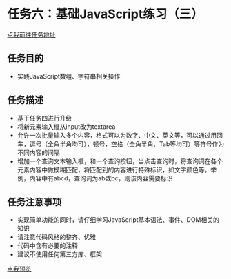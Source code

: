 # 任务六：基础JavaScript练习（三）
[点我前往任务地址](http://ife.baidu.com/course/detail/id/105?t=1490429624864#learn)

## 任务目的
+ 实践JavaScript数组、字符串相关操作

## 任务描述
+ 基于任务四进行升级
+ 将新元素输入框从input改为textarea
+ 允许一次批量输入多个内容，格式可以为数字、中文、英文等，可以通过用回车，逗号（全角半角均可），顿号，空格（全角半角、Tab等均可）等符号作为不同内容的间隔
+ 增加一个查询文本输入框，和一个查询按钮，当点击查询时，将查询词在各个元素内容中做模糊匹配，将匹配到的内容进行特殊标识，如文字颜色等。举例，内容中有abcd，查询词为ab或bc，则该内容需要标识

## 任务注意事项
+ 实现简单功能的同时，请仔细学习JavaScript基本语法、事件、DOM相关的知识
+ 请注意代码风格的整齐、优雅
+ 代码中含有必要的注释
+ 建议不使用任何第三方库、框架

[点我预览]( https://houruyaogeili.github.io/baiduIFE/斌斌学院/task6/index.html )